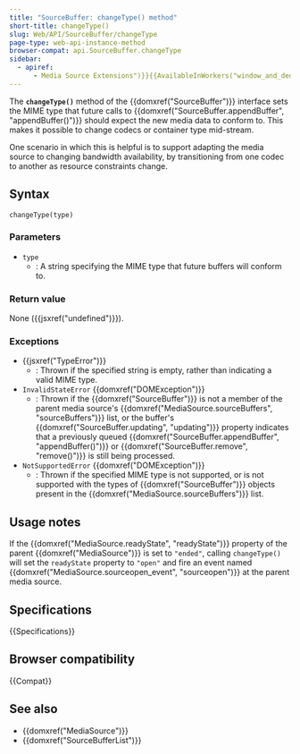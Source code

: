 ```yaml
---
title: "SourceBuffer: changeType() method"
short-title: changeType()
slug: Web/API/SourceBuffer/changeType
page-type: web-api-instance-method
browser-compat: api.SourceBuffer.changeType
sidebar:
  - apiref:
      - Media Source Extensions")}}{{AvailableInWorkers("window_and_dedicated
---
```


The **`changeType()`** method of the
{{domxref("SourceBuffer")}} interface sets the MIME type that future calls to
{{domxref("SourceBuffer.appendBuffer", "appendBuffer()")}} should expect the new media
data to conform to. This makes it possible to change codecs or container type
mid-stream.

One scenario in which this is helpful is to support adapting the media source to
changing bandwidth availability, by transitioning from one codec to another as resource
constraints change.

## Syntax

```js-nolint
changeType(type)
```

### Parameters

- `type`
  - : A string specifying the MIME type that future buffers will conform
    to.

### Return value

None ({{jsxref("undefined")}}).

### Exceptions

- {{jsxref("TypeError")}}
  - : Thrown if the specified string is empty, rather than indicating a valid MIME type.
- `InvalidStateError` {{domxref("DOMException")}}
  - : Thrown if the {{domxref("SourceBuffer")}} is not a member of the parent media source's
    {{domxref("MediaSource.sourceBuffers", "sourceBuffers")}} list, or the buffer's
    {{domxref("SourceBuffer.updating", "updating")}} property indicates that a previously
    queued {{domxref("SourceBuffer.appendBuffer", "appendBuffer()")}} or
    {{domxref("SourceBuffer.remove", "remove()")}} is still being processed.
- `NotSupportedError` {{domxref("DOMException")}}
  - : Thrown if the specified MIME type is not supported, or is not supported with the types of
    {{domxref("SourceBuffer")}} objects present in the
    {{domxref("MediaSource.sourceBuffers")}} list.

## Usage notes

If the {{domxref("MediaSource.readyState", "readyState")}} property of the parent {{domxref("MediaSource")}} is set to `"ended"`, calling `changeType()`
will set the `readyState` property to `"open"` and
fire an event named {{domxref("MediaSource.sourceopen_event", "sourceopen")}} at the parent media source.

## Specifications

{{Specifications}}

## Browser compatibility

{{Compat}}

## See also

- {{domxref("MediaSource")}}
- {{domxref("SourceBufferList")}}
